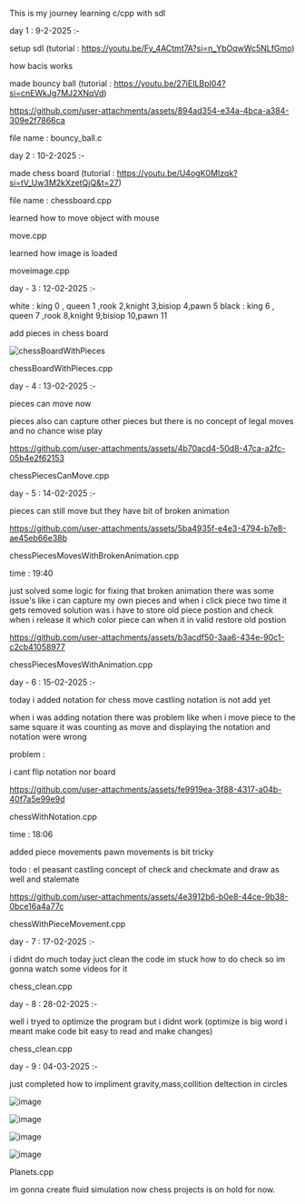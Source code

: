 This is my journey learning c/cpp with sdl

day 1 : 9-2-2025 :-

setup sdl (tutorial : https://youtu.be/Fy_4ACtmt7A?si=n_YbOqwWc5NLfGmo)

how bacis works 

made bouncy ball (tutorial : https://youtu.be/27iEILBpI04?si=cnEWkJg7MJ2XNqVd) 

https://github.com/user-attachments/assets/894ad354-e34a-4bca-a384-309e2f7866ca

file name : bouncy_ball.c 

day 2 : 10-2-2025 :-

made chess board (tutorial : https://youtu.be/U4ogK0MIzqk?si=tV_Uw3M2kXzetQjQ&t=27)

file name : chessboard.cpp

learned how to move object with mouse

move.cpp

learned how image is loaded

moveimage.cpp

day - 3 : 12-02-2025 :-

white : king 0 , queen 1 ,rook 2,knight 3,bisiop 4,pawn 5
black : king 6 , queen 7 ,rook 8,knight 9,bisiop 10,pawn 11

add pieces in chess board

![chessBoardWithPieces](https://github.com/user-attachments/assets/9b58a20d-85e3-4cd8-8230-9cd5841acf42)

chessBoardWithPieces.cpp

day - 4 : 13-02-2025 :-

pieces can move now 

pieces also can capture other pieces but there is no concept of legal moves and no chance wise play

https://github.com/user-attachments/assets/4b70acd4-50d8-47ca-a2fc-05b4e2f62153

chessPiecesCanMove.cpp

day - 5 : 14-02-2025 :-

pieces can still move but they have bit of broken animation

https://github.com/user-attachments/assets/5ba4935f-e4e3-4794-b7e8-ae45eb66e38b

chessPiecesMovesWithBrokenAnimation.cpp

time : 19:40

just solved some logic for fixing that broken animation
there was some issue's like i can capture my own pieces and when i click piece two time it gets removed
solution was i have to store old piece postion and check when i release it which color piece can when it in valid restore old postion 

https://github.com/user-attachments/assets/b3acdf50-3aa6-434e-90c1-c2cb41058977

chessPiecesMovesWithAnimation.cpp

day - 6 : 15-02-2025 :-

today i added notation for chess move 
castling notation is not add yet 

when i was adding notation there was problem like when i move piece to the same square it was counting as move and displaying the notation and notation were wrong

problem :

i cant flip notation nor board

https://github.com/user-attachments/assets/fe9919ea-3f88-4317-a04b-40f7a5e99e9d

chessWithNotation.cpp

time : 18:06

added piece movements
pawn movements is bit tricky 

todo : 
el peasant
castling
concept of check and checkmate
and draw as well and stalemate

https://github.com/user-attachments/assets/4e3912b6-b0e8-44ce-9b38-0bce16a4a77c

chessWithPieceMovement.cpp

day - 7  : 17-02-2025 :-

i didnt do much today juct clean the code 
im stuck how to do check 
so im gonna watch some videos for it

chess_clean.cpp

day - 8 : 28-02-2025 :-

well i tryed to optimize the program but i didnt work (optimize is big word i meant make code bit easy to read and make changes)

chess_clean.cpp

day - 9 : 04-03-2025 :-

just completed how to impliment gravity,mass,collition deltection in circles 

![image](https://github.com/user-attachments/assets/55390b9b-a479-4b3e-abba-c4899a522fb1)

![image](https://github.com/user-attachments/assets/830e8afc-e995-42f8-ba50-a23bed06bfb2)

![image](https://github.com/user-attachments/assets/d7aec10d-402f-4a81-b213-6772e02a1988)

![image](https://github.com/user-attachments/assets/27ddd18a-dcd1-4814-9acc-901309cddea5)

Planets.cpp

im gonna create fluid simulation now chess projects is on hold for now.



